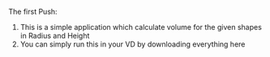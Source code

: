 The first Push:
1. This is a simple application which calculate volume for the given shapes in Radius and Height
2. You can simply run this in your VD by downloading everything here 
